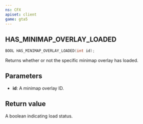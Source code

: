 ```yaml
---
ns: CFX
apiset: client
game: gta5
---
```

## HAS_MINIMAP_OVERLAY_LOADED

```c
BOOL HAS_MINIMAP_OVERLAY_LOADED(int id);
```

Returns whether or not the specific minimap overlay has loaded.

## Parameters
* **id**: A minimap overlay ID.

## Return value
A boolean indicating load status.
